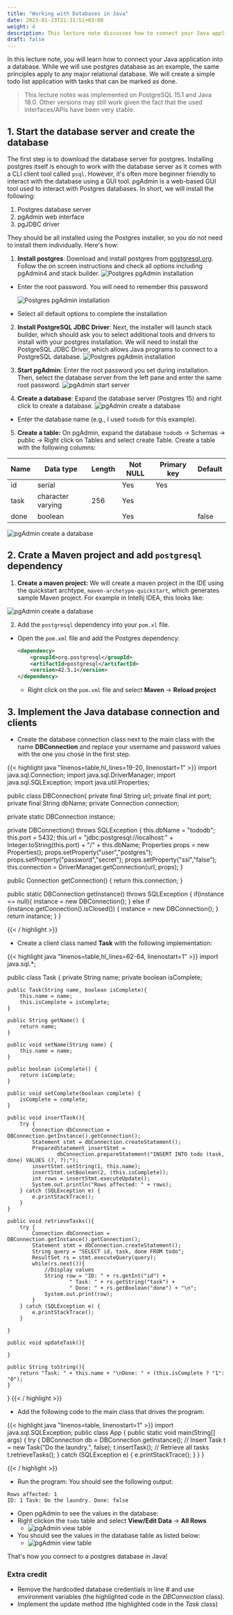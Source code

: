 ```yaml
---
title: "Working with Databases in Java"
date: 2023-01-23T21:31:51+03:00
weight: 4
description: This lecture note discusses how to connect your Java application to a database and be able to perform CRUD operations (create, read, update, and delete).
draft: false
---
```


In this lecture note, you will learn how to connect your Java application into a database. While we will use postgres database as an example, the same principles apply to any major relational database. We will create a simple todo list application with tasks that can be marked as done.

> This lecture notes was implemented on PostgreSQL 15.1 and Java 18.0. Other versions may still work given the fact that the used interfaces/APIs have been very stable.

## 1. Start the database server and create the database
The first step is to download the database server for postgres.  Installing postgres itself is enough to work with the database server as it comes with a CLI client tool called `psql`. However, it's often more beginner friendly to interact with the database using a GUI tool. pgAdmin is a web-based GUI tool used to interact with Postgres databases. In short, we will install the following:
1. Postgres database server
2. pgAdmin web interface
3. pgJDBC driver

They should be all installed using the Postgres installer, so you do not need to install them individually. Here's how:

1. **Install postgres**: Download and install postgres from [postgresql.org](https://www.postgresql.org/). Follow the on screen instructions and check all options including pgAdmin4 and stack builder.
    ![Postgres pgAdmin installation](/images/notes/db/postgres-installation-1.png)
  
  - Enter the root password. You will need to remember this password

    ![Postgres pgAdmin installation](/images/notes/db/postgres-installation-2.png)
  
  - Select all default options to complete the installation

2. **Install PostgreSQL JDBC Driver**: Next, the installer will launch stack builder, which should ask you to select additional tools and drivers to install with your postgres installation. We will need to install the PostgreSQL JDBC Driver, which allows Java programs to connect to a PostgreSQL database.
  ![Postgres pgAdmin installation](/images/notes/db/postgres-installation-3.png)

3. **Start pgAdmin**: Enter the root password you set during installation. Then, select the database server from the left pane and enter the same root password.
  ![pgAdmin start server](/images/notes/db/postgres-pgadmin-1.png)
4. **Create a database**: Expand the database server (Postgres 15) and right click to create a database.
  ![pgAdmin create a database](/images/notes/db/postgres-pgadmin-2.png)
  - Enter the database name (e.g., I used `tododb` for this example).
5. **Create a table:** On pgAdmin, expand the database `tododb` -> Schemas -> public -> Right click on Tables and select create Table. Create a table with the following columns:

| Name  | Data type            | Length | Not NULL | Primary key | Default
| ----- | -------------------- | ------ | -------  | -----------  | ----------- |
| id    |   serial             |        | Yes      |  Yes         |             |
| task  |    character varying | 256    | Yes      |              |             |
| done  |    boolean           |        | Yes      |              | false       |

![pgAdmin create a database](/images/notes/db/postgres-pgadmin-3.png)


## 2. Crate a Maven project and add `postgresql` dependency
1. **Create a maven project:** We will create a maven project in the IDE using the quickstart archtype, `maven-archetype-quickstart`, which generates sample Maven project. For example in Intellij IDEA, this looks like:

![pgAdmin create a database](/images/notes/db/intellij-idea-step-1.png)

2. Add the `postgresql` dependency into your `pom.xl` file.
  - Open the `pom.xml` file and add the Postgres dependency:
    
    ```xml
    <dependency>
        <groupId>org.postgresql</groupId>
        <artifactId>postgresql</artifactId>
        <version>42.5.1</version>
    </dependency>
    ```
    - Right click on the `pom.xml` file and select **Maven** -> **Reload project**


## 3. Implement the Java database connection and clients
- Create the database connection class next to the main class with the name **DBConnection** and replace your username and password values with the one you chose in the first step.

{{< highlight java "linenos=table,hl_lines=19-20, linenostart=1" >}}
import java.sql.Connection;
import java.sql.DriverManager;
import java.sql.SQLException;
import java.util.Properties;

public class DBConnection{
  private final String url;
  private final int port;
  private final String dbName;
  private Connection connection;

  private static DBConnection instance;

  private DBConnection() throws SQLException {
    this.dbName = "tododb";
    this.port = 5432;
    this.url = "jdbc:postgresql://localhost:" + Integer.toString(this.port) + "/" + this.dbName;
    Properties props = new Properties();
    props.setProperty("user","postgres");
    props.setProperty("password","secret");
    props.setProperty("ssl","false");
    this.connection = DriverManager.getConnection(url, props);
  }

  public Connection getConnection() {
    return this.connection;
  }

  public static DBConnection getInstance() throws SQLException {
    if(instance == null){
      instance = new DBConnection();
    }
    else if (instance.getConnection().isClosed()) {
      instance = new DBConnection();
    }
    return instance;
  }
}

{{< / highlight >}}

- Create a client class named **Task** with the following implementation:

{{< highlight java "linenos=table,hl_lines=62-64, linenostart=1" >}}
import java.sql.*;

public class Task {
    private String name;
    private boolean isComplete;

    public Task(String name, boolean isComplete){
        this.name = name;
        this.isComplete = isComplete;
    }

    public String getName() {
        return name;
    }

    public void setName(String name) {
        this.name = name;
    }

    public boolean isComplete() {
        return isComplete;
    }

    public void setComplete(boolean complete) {
        isComplete = complete;
    }

    public void insertTask(){
        try {
            Connection dbConnection = DBConnection.getInstance().getConnection();
            Statement stmt = dbConnection.createStatement();
            PreparedStatement insertStmt =
                    dbConnection.prepareStatement("INSERT INTO todo (task, done) VALUES (?, ?);");
            insertStmt.setString(1, this.name);
            insertStmt.setBoolean(2, (this.isComplete));
            int rows = insertStmt.executeUpdate();
            System.out.println("Rows affected: " + rows);
        } catch (SQLException e) {
            e.printStackTrace();
        }
    }

    public void retrieveTasks(){
        try {
            Connection dbConnection = DBConnection.getInstance().getConnection();
            Statement stmt = dbConnection.createStatement();
            String query = "SELECT id, task, done FROM todo";
            ResultSet rs = stmt.executeQuery(query);
            while(rs.next()){
                //Display values
                String row = "ID: " + rs.getInt("id") +
                        " Task: " + rs.getString("task") +
                        " Done: " + rs.getBoolean("done") + "\n";
                System.out.print(row);
            }
        } catch (SQLException e) {
            e.printStackTrace();
        }

    }

    public void updateTask(){

    }

    public String toString(){
        return "Task: " + this.name + "\nDone: " + (this.isComplete ? "1": "0");
    }
}
{{< / highlight >}}

- Add the following code to the main class that drives the program:

{{< highlight java "linenos=table, linenostart=1" >}}
import java.sql.SQLException;
public class App 
{
    public static void main(String[] args) {
        try {
            DBConnection db = DBConnection.getInstance();
            // Insert
            Task t = new Task("Do the laundry.", false);
            t.insertTask();
            // Retrieve all tasks
            t.retrieveTasks();
        } catch (SQLException e) {
            e.printStackTrace();
        }
    }
}

{{< / highlight >}}


- Run the program:
You should see the following output:

```
Rows affected: 1
ID: 1 Task: Do the laundry. Done: false
```

- Open pgAdmin to see the values in the database:
- Right clickon the `todo` table and select **View/Edit Data** -> **All Rows**
  - ![pgAdmin view table](/images/notes/db/postgres-pgadmin-4.png)
- You should see the values in the database table as listed below:
  - ![pgAdmin view table](/images/notes/db/postgres-pgadmin-5.png)


That's how you connect to a postgres database in Java!


### Extra credit
- Remove the hardcoded database credentials in line # and use environment variables (the highlighted code in the _DBConnection_ class).
- Implement the update method (the highlighted code in the _Task_ class)

